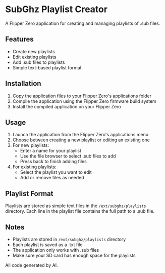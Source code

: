 # SubGhz Playlist Creator

A Flipper Zero application for creating and managing playlists of .sub files.

## Features

- Create new playlists
- Edit existing playlists
- Add .sub files to playlists
- Simple text-based playlist format

## Installation

1. Copy the application files to your Flipper Zero's applications folder
2. Compile the application using the Flipper Zero firmware build system
3. Install the compiled application on your Flipper Zero

## Usage

1. Launch the application from the Flipper Zero's applications menu
2. Choose between creating a new playlist or editing an existing one
3. For new playlists:
   - Enter a name for your playlist
   - Use the file browser to select .sub files to add
   - Press back to finish adding files
4. For existing playlists:
   - Select the playlist you want to edit
   - Add or remove files as needed

## Playlist Format

Playlists are stored as simple text files in the `/ext/subghz/playlists` directory. Each line in the playlist file contains the full path to a .sub file.

## Notes

- Playlists are stored in `/ext/subghz/playlists` directory
- Each playlist is saved as a .txt file
- The application only works with .sub files
- Make sure your SD card has enough space for the playlists 


All code generated by AI.